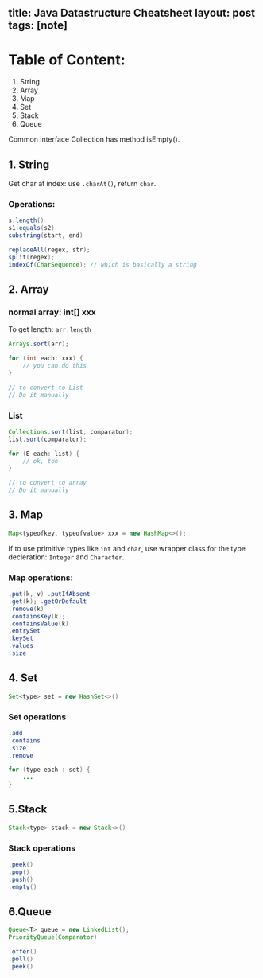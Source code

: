
title: Java Datastructure Cheatsheet
layout: post
tags: [note]
---

# Table of Content:

1. String
2. Array
3. Map
4. Set
5. Stack
6. Queue

Common interface Collection has method isEmpty().

## 1. String

Get char at index: use `.charAt()`, return `char`.

### Operations:

```java
s.length()
s1.equals(s2)
substring(start, end)

replaceAll(regex, str);
split(regex);
indexOf(CharSequence); // which is basically a string
```

## 2. Array

### normal array: int[] xxx

To get length: `arr.length`

```java
Arrays.sort(arr);

for (int each: xxx) {
    // you can do this
}

// to convert to List
// Do it manually
```

### List<E>

```java
Collections.sort(list, comparator);
list.sort(comparator);

for (E each: list) {
    // ok, too
}

// to convert to array
// Do it manually
```

## 3. Map

```java
Map<typeofkey, typeofvalue> xxx = new HashMap<>();
```

If to use primitive types like `int` and `char`, use wrapper class for the type decleration: `Integer` and `Character`.

### Map operations:

```java
.put(k, v) .putIfAbsent
.get(k); .getOrDefault
.remove(k)
.containsKey(k);
.containsValue(k)
.entrySet
.keySet
.values
.size
```

## 4. Set

```java
Set<type> set = new HashSet<>()
```

### Set operations

```java
.add
.contains
.size
.remove

for (type each : set) {
    ...
}
```

## 5.Stack

```java
Stack<type> stack = new Stack<>()
```

### Stack operations

```java
.peek()
.pop()
.push()
.empty()
```

## 6.Queue
```java
Queue<T> queue = new LinkedList();
PriorityQueue(Comparator)

.offer()
.poll()
.peek()
```